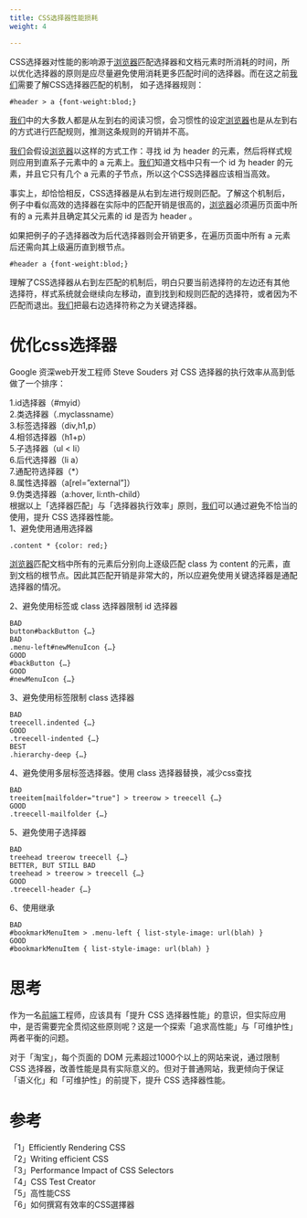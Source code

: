 ```yaml
---
title: CSS选择器性能损耗
weight: 4

---
```


CSS选择器对性能的影响源于[浏览器](https://www.w3cdoc.com)匹配选择器和文档元素时所消耗的时间，所以优化选择器的原则是应尽量避免使用消耗更多匹配时间的选择器。而在这之前[我们](https://www.w3cdoc.com)需要了解CSS选择器匹配的机制， 如子选择器规则：
```
#header > a {font-weight:blod;}
```

[我们](https://www.w3cdoc.com)中的大多数人都是从左到右的阅读习惯，会习惯性的设定[浏览器](https://www.w3cdoc.com)也是从左到右的方式进行匹配规则，推测这条规则的开销并不高。

[我们](https://www.w3cdoc.com)会假设[浏览器](https://www.w3cdoc.com)以这样的方式工作：寻找 id 为 header 的元素，然后将样式规则应用到直系子元素中的 a 元素上。[我们](https://www.w3cdoc.com)知道文档中只有一个 id 为 header 的元素，并且它只有几个 a 元素的子节点，所以这个CSS选择器应该相当高效。

事实上，却恰恰相反，CSS选择器是从右到左进行规则匹配。了解这个机制后，例子中看似高效的选择器在实际中的匹配开销是很高的，[浏览器](https://www.w3cdoc.com)必须遍历页面中所有的 a 元素并且确定其父元素的 id 是否为 header 。

如果把例子的子选择器改为后代选择器则会开销更多，在遍历页面中所有 a 元素后还需向其上级遍历直到根节点。
```
#header a {font-weight:blod;}
```

理解了CSS选择器从右到左匹配的机制后，明白只要当前选择符的左边还有其他选择符，样式系统就会继续向左移动，直到找到和规则匹配的选择符，或者因为不匹配而退出。[我们](https://www.w3cdoc.com)把最右边选择符称之为关键选择器。

# 优化css选择器

Google 资深web开发工程师 Steve Souders 对 CSS 选择器的执行效率从高到低做了一个排序：

1.id选择器（#myid）  
2.类选择器（.myclassname）  
3.标签选择器（div,h1,p）  
4.相邻选择器（h1+p）  
5.子选择器（ul < li）  
6.后代选择器（li a）  
7.通配符选择器（*）  
8.属性选择器（a[rel=”external”]）  
9.伪类选择器（a:hover, li:nth-child）  
根据以上「选择器匹配」与「选择器执行效率」原则，[我们](https://www.w3cdoc.com)可以通过避免不恰当的使用，提升 CSS 选择器性能。  
1、避免使用通用选择器

 ```
 .content * {color: red;}
 ```

[浏览器](https://www.w3cdoc.com)匹配文档中所有的元素后分别向上逐级匹配 class 为 content 的元素，直到文档的根节点。因此其匹配开销是非常大的，所以应避免使用关键选择器是通配选择器的情况。

2、避免使用标签或 class 选择器限制 id 选择器
```
BAD
button#backButton {…}
BAD
.menu-left#newMenuIcon {…}
GOOD
#backButton {…}
GOOD
#newMenuIcon {…}
```

3、避免使用标签限制 class 选择器

```
BAD
treecell.indented {…}
GOOD
.treecell-indented {…}
BEST
.hierarchy-deep {…}
```

4、避免使用多层标签选择器。使用 class 选择器替换，减少css查找

```
BAD
treeitem[mailfolder="true"] > treerow > treecell {…}
GOOD
.treecell-mailfolder {…}
```

5、避免使用子选择器

```
BAD
treehead treerow treecell {…}
BETTER, BUT STILL BAD
treehead > treerow > treecell {…}
GOOD
.treecell-header {…}
```

6、使用继承

```
BAD
#bookmarkMenuItem > .menu-left { list-style-image: url(blah) }
GOOD
#bookmarkMenuItem { list-style-image: url(blah) }
```

# 思考

作为一名[前端](https://www.w3cdoc.com)工程师，应该具有「提升 CSS 选择器性能」的意识，但实际应用中，是否需要完全贯彻这些原则呢？这是一个探索「追求高性能」与「可维护性」两者平衡的问题。

对于「淘宝」，每个页面的 DOM 元素超过1000个以上的网站来说，通过限制 CSS 选择器，改善性能是具有实际意义的。但对于普通网站，我更倾向于保证「语义化」和「可维护性」的前提下，提升 CSS 选择器性能。

# 参考

「1」Efficiently Rendering CSS  
「2」Writing efficient CSS  
「3」Performance Impact of CSS Selectors  
「4」CSS Test Creator  
「5」高性能CSS  
「6」如何撰寫有效率的CSS選擇器

